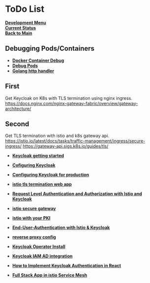 # ToDo List

**[Development Menu](./menu.md)**\
**[Current Status](../status/weekly/current_status.md)**\
**[Back to Main](../../README.md)**

## Debugging Pods/Containers
- **[Docker Container Debug](https://code.visualstudio.com/docs/containers/debug-common)**
- **[Debug Pods](https://kubernetes.io/docs/tasks/debug/debug-application/debug-running-pod/)**
- **[Golang http handler](https://medium.com/geekculture/demystifying-http-handlers-in-golang-a363e4222756)**

## First
Get Keycloak on K8s with TLS termination using nginx ingress.
https://docs.nginx.com/nginx-gateway-fabric/overview/gateway-architecture/

## Second 
Get TLS termination with istio and k8s gateway api.
https://istio.io/latest/docs/tasks/traffic-management/ingress/secure-ingress/
https://gateway-api.sigs.k8s.io/guides/tls/

- **[Keycloak getting started](../../research/a_l/iam/keycloak/keycloak_getting_started.md)**
- **[Cofiguring Keycloak](../../research/a_l/iam/keycloak/configuring_keycloak.md)**
- **[Configuring Keycloak for production](../../research/a_l/iam/keycloak/configuration_production.md)**

- **[istio tls termination web app](https://www.danielstechblog.io/run-the-istio-ingress-gateway-with-tls-termination-and-tls-passthrough/)**

- **[Request Level Authentication and Authorization with Istio and Keycloak](../../research/a_l/istio/authentication_and_authorization.md)**

- **[istio secure gateway](../../research/a_l/istio/secure_gateway.md)**

- **[istio with your PKI](../../research/a_l/istio/pki/cert_managment.md)**
- **[End-User-Authentication with Istio & Keycloak](../../research/a_l/istio/istio_keycloak_authentication.md)**
- **[reverse proxy config](https://www.keycloak.org/server/reverseproxy)**
- **[Keycloak Operator Install](../../k8s/keycloak_install.md)**
- **[Keycloak IAM AD integration](../../research/a_l/iam/keycloak/keycloak_ad.md)**
- **[How to Implement Keycloak Authentication in React](https://www.geeksforgeeks.org/how-to-implement-keycloak-authentication-in-react/)**
- **[Full Stack App in istio Service Mesh](../../../research/a_l/istio/full_stack_app_in_istio.md)**
